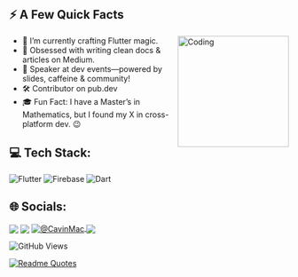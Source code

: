 ## ⚡️ A Few Quick Facts

<img align="right" alt="Coding" width="200" src="https://media0.giphy.com/media/v1.Y2lkPTc5MGI3NjExbWo3MmYydjE3bm95Y3NnMjFyaGZtZjIzd2FzMTJoMHY2b21zZWM1MCZlcD12MV9pbnRlcm5hbF9naWZfYnlfaWQmY3Q9Zw/0Kps6AF12MbD67LfRp/giphy.gif">

- 🔭 I’m currently crafting Flutter magic.
- 📝 Obsessed with writing clean docs & articles on Medium.
- 📢 Speaker at dev events—powered by slides, caffeine & community!  
- 🛠️ Contributor on pub.dev
- 🎓 Fun Fact: I have a Master’s in Mathematics, but I found my X in cross-platform dev. 😉

## 💻 Tech Stack:
![Flutter](https://img.shields.io/badge/Flutter-%2302569B.svg?style=for-the-badge&logo=Flutter&logoColor=white) ![Firebase](https://img.shields.io/badge/firebase-%23FFCA28.svg?style=for-the-badge&logo=firebase&logoColor=black) ![Dart](https://img.shields.io/badge/dart-%230175C2.svg?style=for-the-badge&logo=dart&logoColor=white)


## 🌐 Socials: 
<a href="https://x.com/avni_prajapati_" target="blank"><img align="center" src="https://img.shields.io/badge/Twitter-1DA1F2?style=for-the-badge&logo=twitter&logoColor=white"/></a> 
<a href="https://www.linkedin.com/in/avniprajapati/" target="blank"><img align="center" src="https://img.shields.io/badge/LinkedIn-0077B5?style=for-the-badge&logo=linkedin&logoColor=white" /></a>
<a href="https://medium.com/@avniprajapati21101" target="blank"><img align="center" src="https://img.shields.io/badge/Medium-12100E?style=for-the-badge&logo=medium&logoColor=white" alt="@CavinMac"/>
<a href="mailto:avniprajapati21101@gmail.com" target="blank"><img align="center" src="https://img.shields.io/badge/Gmail-D14836?style=for-the-badge&logo=gmail&logoColor=white"/></a>
 
![GitHub Views](https://komarev.com/ghpvc/?username=Avni21101&color=FAC151)


[![Readme Quotes](https://quotes-github-readme.vercel.app/api?type=horizontal&theme=nord)](https://github.com/piyushsuthar/github-readme-quotes)

